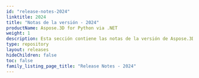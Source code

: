 ```yaml
---
id: "release-notes-2024"
linktitle: 2024
title: "Notas de la versión - 2024"
productName: Aspose.3D for Python via .NET
weight: 1
description: Esta sección contiene las notas de la versión de Aspose.3D para Python vía .NET para el año 2024. En estas notas de la versión, estamos publicando la lista de problemas que se han solucionado en la versión actual, así como cualquier cambio en la API pública y en el comportamiento.
type: repository
layout: releases
hideChildren: false
toc: false
family_listing_page_title: "Release Notes - 2024"
---
```


